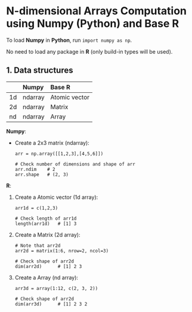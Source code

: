 # N-dimensional Arrays Computation using Numpy (Python) and Base R

To load **Numpy** in **Python**, run `import numpy as np`.

No need to load any package in **R** (only build-in types will be used). 

## 1. Data structures

|    | Numpy   | Base R |
| -- | :-      | :-     |
| 1d | ndarray | Atomic vector |
| 2d | ndarray | Matrix |
| nd | ndarray | Array  |

**Numpy**:
+ Create a 2x3 matrix (ndarray):
  ```
  arr = np.array([[1,2,3],[4,5,6]])

  # Check number of dimensions and shape of arr
  arr.ndim    # 2
  arr.shape   # (2, 3)
  ```
**R**:
1. Create a Atomic vector (1d array):
    ```
    arr1d = c(1,2,3)

    # Check length of arr1d
    length(arr1d)   # [1] 3
    ```
2. Create a Matrix (2d array):
    ```
    # Note that arr2d 
    arr2d = matrix(1:6, nrow=2, ncol=3)

    # Check shape of arr2d
    dim(arr2d)      # [1] 2 3
    ```
3. Create a Array (nd array):
    ```
    arr3d = array(1:12, c(2, 3, 2))

    # Check shape of arr2d
    dim(arr3d)      # [1] 2 3 2
    ```

  
